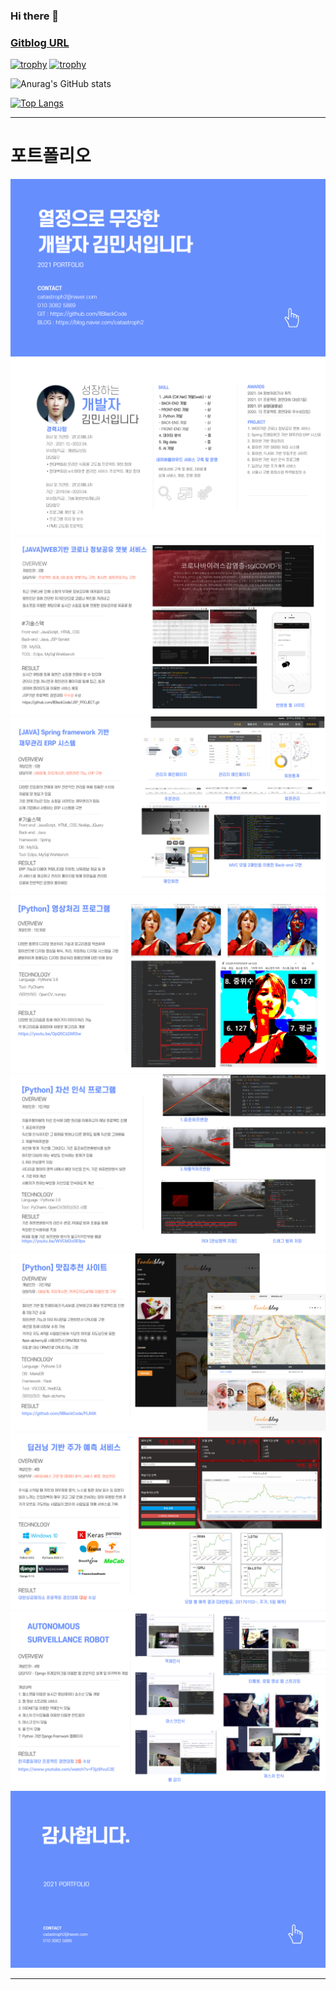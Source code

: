### Hi there 👋

### [Gitblog URL](https://iiblackcode.github.io/)

<!--
**IIBlackCode/IIBlackCode** is a ✨ _special_ ✨ repository because its `README.md` (this file) appears on your GitHub profile.

Here are some ideas to get you started:

- 🔭 I’m currently working on ...
- 🌱 I’m currently learning ...
- 👯 I’m looking to collaborate on ...
- 🤔 I’m looking for help with ...
- 💬 Ask me about ...
- 📫 How to reach me: ...
- 😄 Pronouns: ...
- ⚡ Fun fact: ...
-->

[![trophy](https://github-profile-trophy.vercel.app/?username=IIBlackCode&row=1)](https://github.com/ryo-ma/github-profile-trophy)
[![trophy](https://github-profile-trophy.vercel.app/?username=IIBlackCode&theme=dark_lover)](https://github.com/ryo-ma/github-profile-trophy)


![Anurag's GitHub stats](https://github-readme-stats.vercel.app/api?username=IIBlackCode&show_icons=true&theme=radical)

[![Top Langs](https://github-readme-stats.vercel.app/api/top-langs/?username=IIBlackCode&layout=compact&theme=react)](https://github.com/anuraghazra/github-readme-stats)

---

# 포트폴리오
![portfolio](./portfolio/01.png)
![portfolio](./portfolio/02.png)
![portfolio](./portfolio/03.png)
![portfolio](./portfolio/04.png)
![portfolio](./portfolio/05.png)
![portfolio](./portfolio/06.png)
![portfolio](./portfolio/07.png)
![portfolio](./portfolio/08.png)
![portfolio](./portfolio/09.png)
![portfolio](./portfolio/10.png)

---
